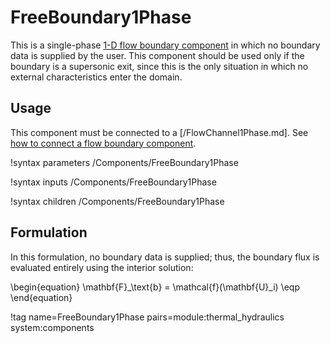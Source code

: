 # FreeBoundary1Phase

This is a single-phase [1-D flow boundary component](component_groups/flow_boundary.md)
in which no boundary data is supplied by the user. This component should be used
only if the boundary is a supersonic exit, since this is the only situation in
which no external characteristics enter the domain.

## Usage

This component must be connected to a [/FlowChannel1Phase.md]. See
[how to connect a flow boundary component](component_groups/flow_boundary.md#usage).

!syntax parameters /Components/FreeBoundary1Phase

!syntax inputs /Components/FreeBoundary1Phase

!syntax children /Components/FreeBoundary1Phase

## Formulation

In this formulation, no boundary data is supplied; thus, the boundary flux is evaluated
entirely using the interior solution:

\begin{equation}
  \mathbf{F}_\text{b} = \mathcal{f}(\mathbf{U}_i) \eqp
\end{equation}

!tag name=FreeBoundary1Phase pairs=module:thermal_hydraulics system:components
